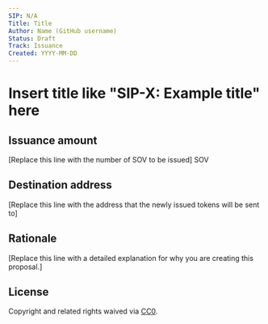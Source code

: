 ```yaml
---
SIP: N/A
Title: Title
Author: Name (GitHub username)
Status: Draft
Track: Issuance
Created: YYYY-MM-DD
---
```


# Insert title like "SIP-X: Example title" here

## Issuance amount

[Replace this line with the number of SOV to be issued] SOV

## Destination address

[Replace this line with the address that the newly issued tokens will be sent to]

## Rationale

[Replace this line with a detailed explanation for why you are creating this proposal.]

## License
Copyright and related rights waived via [CC0](https://creativecommons.org/publicdomain/zero/1.0/).
